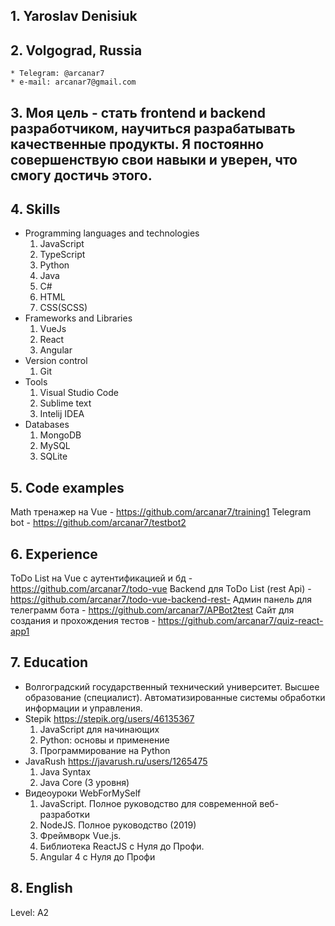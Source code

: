 ## 1. Yaroslav Denisiuk
## 2. Volgograd, Russia
	* Telegram: @arcanar7
	* e-mail: arcanar7@gmail.com
## 3. Моя цель - стать frontend и backend разработчиком, научиться разрабатывать качественные продукты. Я постоянно совершенствую свои навыки и уверен, что смогу достичь этого.
## 4. Skills
* Programming languages and technologies
	1. JavaScript
	2. TypeScript
	3. Python
	4. Java
	5. C#
	6. HTML
	7. CSS(SCSS)
* Frameworks and Libraries
	1. VueJs
	2. React
	3. Angular
* Version control
	1. Git
* Tools
	1. Visual Studio Code
	2. Sublime text
	3. Intelij IDEA
* Databases
	1. MongoDB
	2. MySQL
	3. SQLite
## 5. Code examples
Math тренажер на Vue - https://github.com/arcanar7/training1
Telegram bot - https://github.com/arcanar7/testbot2
## 6. Experience
ToDo List на Vue с аутентификацией и бд - https://github.com/arcanar7/todo-vue
Backend для ToDo List (rest Api) - https://github.com/arcanar7/todo-vue-backend-rest-
Админ панель для телеграмм бота - https://github.com/arcanar7/APBot2test
Сайт для создания и прохождения тестов - https://github.com/arcanar7/quiz-react-app1
## 7. Education
* Волгоградский государственный технический университет. Высшее образование (специалист). Автоматизированные системы обработки информации и управления.
* Stepik https://stepik.org/users/46135367
	1. JavaScript для начинающих
	2. Python: основы и применение
	3. Программирование на Python
* JavaRush https://javarush.ru/users/1265475
	1. Java Syntax
	2. Java Core (3 уровня)
* Видеоуроки WebForMySelf
	1. JavaScript. Полное руководство для современной веб-разработки
	2. NodeJS. Полное руководство (2019)
	3. Фреймворк Vue.js.
	4. Библиотека ReactJS с Нуля до Профи.
	5. Angular 4 c Нуля до Профи
## 8. English
Level: A2
